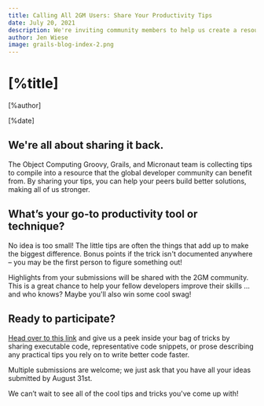 ```yaml
---
title: Calling All 2GM Users: Share Your Productivity Tips
date: July 20, 2021
description: We're inviting community members to help us create a resource that benefits the Groovy, Grails, and Micronaut communities.
author: Jen Wiese
image: grails-blog-index-2.png
---
```


# [%title]

[%author]

[%date]

## We're all about sharing it back.

The Object Computing Groovy, Grails, and Micronaut team is collecting tips to compile into a resource that the global developer community can benefit from. By sharing your tips, you can help your peers build better solutions, making all of us stronger.

## What’s your go-to productivity tool or technique?

No idea is too small! The little tips are often the things that add up to make the biggest difference. Bonus points if the trick isn't documented anywhere – you may be the first person to figure something out!

Highlights from your submissions will be shared with the 2GM community. This is a great chance to help your fellow developers improve their skills ... and who knows? Maybe you'll also win some cool swag!

## Ready to participate?

[Head over to this link](https://objectcomputing.typeform.com/to/j0BdcprA) and give us a peek inside your bag of tricks by sharing executable code, representative code snippets, or prose describing any practical tips you rely on to write better code faster.

Multiple submissions are welcome; we just ask that you have all your ideas submitted by August 31st.

We can’t wait to see all of the cool tips and tricks you've come up with!